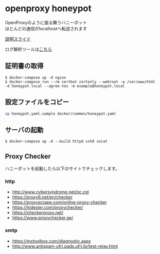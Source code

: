 # openproxy honeypot

OpenProxyのように振る舞うハニーポット  
ほとんどの通信がlocalhostへ転送されます  

[説明スライド](https://speakerdeck.com/tatsui/openproxyxing-hanihotuto-proxypot)

ログ解析ツールは[こちら](https://github.com/phishing-hunter/proxypot-analyzer)

## 証明書の取得
```
$ docker-compose up -d nginx
$ docker-compose run --rm certbot certonly --webroot -w /var/www/html -d honeypot.local --agree-tos -m example@honeypot.local
```

## 設定ファイルをコピー
```bash
cp honeypot.yaml.sample docker/common/honeypot.yaml
```

## サーバの起動
```
$ docker-compose up -d --build httpd sshd socat
```

## Proxy Checker

ハニーポットを起動したら以下のサイトでチェックします。  

### http
* http://www.cybersyndrome.net/pc.cgi
* https://proxy6.net/en/checker
* https://proxyscrape.com/online-proxy-checker
* https://hidester.com/proxychecker/
* https://checkerproxy.net/
* https://www.proxychecker.ge/

### smtp
* https://mxtoolbox.com/diagnostic.aspx
* http://www.antispam-ufrj.pads.ufrj.br/test-relay.html

